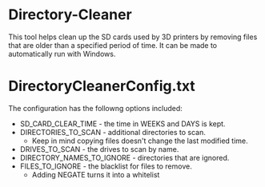 # Directory-Cleaner
This tool helps clean up the SD cards used by 3D printers 
by removing files that are older than a specified period of
time. It can be made to automatically run with Windows.

# DirectoryCleanerConfig.txt
The configuration has the followng options included:
* SD_CARD_CLEAR_TIME - the time in WEEKS and DAYS is kept.
* DIRECTORIES_TO_SCAN - additional directories to scan.
	* Keep in mind copying files doesn't change the last modified time.
* DRIVES_TO_SCAN - the drives to scan by name.
* DIRECTORY_NAMES_TO_IGNORE - directories that are ignored.
* FILES_TO_IGNORE - the blacklist for files to remove.
	* Adding NEGATE turns it into a whitelist